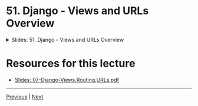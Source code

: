 # 51. Django - Views and URLs Overview

<details>
  <summary> Slides: 51. Django - Views and URLs Overview </summary>

<p align="center" >
    <img src="https://python-ds.s3.us-west-1.amazonaws.com/Django-4-and-Python-Full-Stack-Developer-Masterclass/images/51_Django-Views-and-URLs-Overview.png" width="90%" > 
    <img src="https://python-ds.s3.us-west-1.amazonaws.com/Django-4-and-Python-Full-Stack-Developer-Masterclass/images/51_Django-Views-and-URLs-Overview_2.png" width="90%" > 
    <img src="https://python-ds.s3.us-west-1.amazonaws.com/Django-4-and-Python-Full-Stack-Developer-Masterclass/images/51_Django-Views-and-URLs-Overview_3.png" width="90%" > 
    <img src="https://python-ds.s3.us-west-1.amazonaws.com/Django-4-and-Python-Full-Stack-Developer-Masterclass/images/51_Django-Views-and-URLs-Overview_4.png" width="90%" > 
    <img src="https://python-ds.s3.us-west-1.amazonaws.com/Django-4-and-Python-Full-Stack-Developer-Masterclass/images/51_Django-Views-and-URLs-Overview_5.png" width="90%" > 
    <img src="https://python-ds.s3.us-west-1.amazonaws.com/Django-4-and-Python-Full-Stack-Developer-Masterclass/images/51_Django-Views-and-URLs-Overview_6.png" width="90%" > 
    <img src="https://python-ds.s3.us-west-1.amazonaws.com/Django-4-and-Python-Full-Stack-Developer-Masterclass/images/51_Django-Views-and-URLs-Overview_7.png" width="90%" > 
    <img src="https://python-ds.s3.us-west-1.amazonaws.com/Django-4-and-Python-Full-Stack-Developer-Masterclass/images/51_Django-Views-and-URLs-Overview_8.png" width="90%" > 
    <img src="https://python-ds.s3.us-west-1.amazonaws.com/Django-4-and-Python-Full-Stack-Developer-Masterclass/images/51_Django-Views-and-URLs-Overview_9.png" width="90%" > 

</p> 

</details>

#  Resources for this lecture


-   [Slides: 07-Django-Views,Routing,URLs.pdf](https://python-ds.s3.us-west-1.amazonaws.com/Django-4-and-Python-Full-Stack-Developer-Masterclass/resources/07-Django-Views%2CRouting%2CURLs.pdf)


---

[Previous](./50_Project-Application-Exercise-Solution.md) | [Next]()